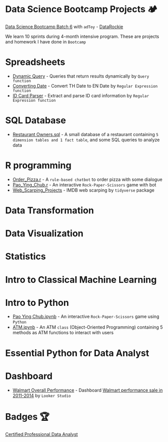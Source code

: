 # Data Science Bootcamp Projects 🏕️

[Data Science Bootcamp Batch 6](https://datarockie.com/data-science-bootcamp/) with `adToy` - [DataRockie](https://www.facebook.com/datarockie)

We learn 10 sprints during 4-month intensive program. These are projects and homework I have done in `Bootcamp`

# Spreadsheets
- [Dynamic Query](https://docs.google.com/spreadsheets/d/1zcxJQ2M4e_5GyXelzd7pJ8O49IapEYJyrsBf7zFAtmU/edit?usp=sharing) - Queries that return results dynamically by `Query function`
- [Converting Date](https://docs.google.com/spreadsheets/d/1fWBaRk0MP1xnXmW1FMo7kCHUpB548HVI_a_l4-vPlkI/edit?usp=sharing) - Convert TH Date to EN Date       by `Regular Expression function`
- [ID Card Parser](https://docs.google.com/spreadsheets/d/1b5gNsXVjrW-5CSkGAzLvocowM_1wvudPXIO9l1aJ7Lw/edit?usp=sharing) - Extract and parse ID card information by `Regular Expression function`

# SQL Database
- [Restaurant Owners.sql](https://github.com/suppawit-t/bootcamp_projects/blob/main/SQL/Restaurant%20Owners.sql) - A small database of a restaurant containing `5 dimension tables and 1 fact table`, and some SQL queries to analyze data

# R programming
- [Order_Pizza.r](https://github.com/suppawit-t/bootcamp_projects/blob/main/R/R%20Homework%20-%20Order_Pizza.r) - A `rule-based chatbot` to order pizza with some dialogue
- [Pao_Ying_Chub.r](https://github.com/suppawit-t/bootcamp_projects/blob/main/R/R%20Homework%20-%20Pao_Ying_Chub.r) -  An interactive `Rock-Paper-Scissors` game with bot
- [Web_Scarping_Projects](https://github.com/suppawit-t/bootcamp_projects/blob/main/R/web_scarping_projects.pdf) - IMDB web scarping by `tidyverse` package

# Data Transformation

# Data Visualization

# Statistics

# Intro to Classical Machine Learning

# Intro to Python
- [Pao Ying Chub.ipynb](https://github.com/suppawit-t/bootcamp_projects/blob/main/Python/Python%20Homework%20-%20Pao%20Ying%20Chub.ipynb) - An interactive `Rock-Paper-Scissors` game using `Python` 
- [ATM.ipynb](https://github.com/suppawit-t/bootcamp_projects/blob/main/Python/Python%20Homework%20-%20ATM.ipynb) - An ATM `class` (Object-Oriented Programming) containing 5 methods as ATM functions to interact with users

# Essential Python for Data Analyst

# Dashboard
- [Walmart Overall Performance](https://lookerstudio.google.com/u/0/reporting/84d4d20d-d166-466f-801c-12ecd25f32ff/page/yo0ID/edit) - Dashboard [Walmart performance sale in 2011-2014](https://docs.google.com/spreadsheets/d/1nAzQ_tEU62RNhe1-Rg_rG_8c95jDoYCaOrljGp7jWRQ/edit?usp=sharing) by `Looker Studio`

# Badges 🏆
[Certified Professional Data Analyst](https://www.credly.com/users/suppawit-thiamhong)
